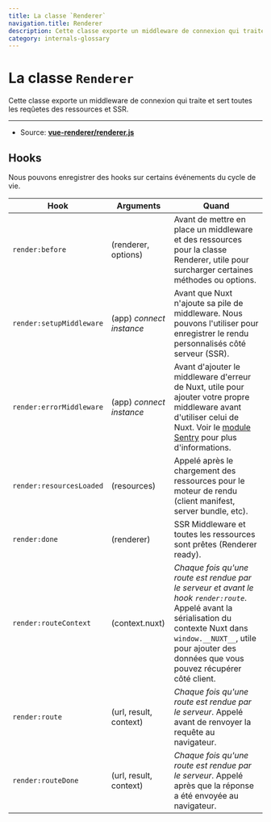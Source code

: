 ```yaml
---
title: La classe `Renderer`
navigation.title: Renderer
description: Cette classe exporte un middleware de connexion qui traite et sert toutes les reqûetes des ressources et SSR.
category: internals-glossary
---
```


# La classe `Renderer`

Cette classe exporte un middleware de connexion qui traite et sert toutes les reqûetes des ressources et SSR.

---

- Source: **[vue-renderer/renderer.js](https://github.com/nuxt/nuxt/blob/2.x-dev/packages/vue-renderer/src/renderer.js)**

## Hooks

Nous pouvons enregistrer des hooks sur certains événements du cycle de vie.

| Hook                     | Arguments                | Quand                                                                                                                                                                                                                                                        |
| ------------------------ | ------------------------ | ------------------------------------------------------------------------------------------------------------------------------------------------------------------------------------------------------------------------------------------------------------ |
| `render:before`          | (renderer, options)      | Avant de mettre en place un middleware et des ressources pour la classe Renderer, utile pour surcharger certaines méthodes ou options.                                                                                                                       |
| `render:setupMiddleware` | (app) _connect instance_ | Avant que Nuxt n'ajoute sa pile de middleware. Nous pouvons l'utiliser pour enregistrer le rendu personnalisés côté serveur (SSR).                                                                                                                           |
| `render:errorMiddleware` | (app) _connect instance_ | Avant d'ajouter le middleware d'erreur de Nuxt, utile pour ajouter votre propre middleware avant d'utiliser celui de Nuxt. Voir le [module Sentry](https://github.com/nuxt-community/sentry-module/blob/v4.0.3/lib/module.js#L151) pour plus d'informations. |
| `render:resourcesLoaded` | (resources)              | Appelé après le chargement des ressources pour le moteur de rendu (client manifest, server bundle, etc).                                                                                                                                                     |
| `render:done`            | (renderer)               | SSR Middleware et toutes les ressources sont prêtes (Renderer ready).                                                                                                                                                                                        |
| `render:routeContext`    | (context.nuxt)           | _Chaque fois qu'une route est rendue par le serveur et avant le hook `render:route`_. Appelé avant la sérialisation du contexte Nuxt dans `window.__NUXT__`, utile pour ajouter des données que vous pouvez récupérer côté client.                           |
| `render:route`           | (url, result, context)   | _Chaque fois qu'une route est rendue par le serveur_. Appelé avant de renvoyer la requête au navigateur.                                                                                                                                                     |
| `render:routeDone`       | (url, result, context)   | _Chaque fois qu'une route est rendue par le serveur_. Appelé après que la réponse a été envoyée au navigateur.                                                                                                                                               |
